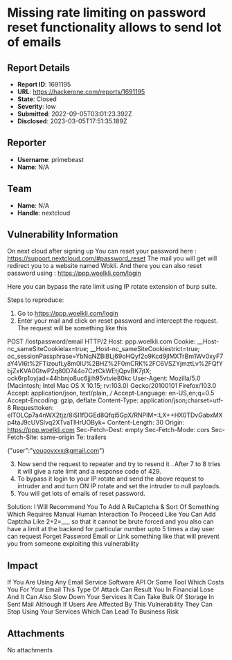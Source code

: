# Missing rate limiting on password reset functionality allows to send lot of emails

## Report Details
- **Report ID**: 1691195
- **URL**: https://hackerone.com/reports/1691195
- **State**: Closed
- **Severity**: low
- **Submitted**: 2022-09-05T03:01:23.392Z
- **Disclosed**: 2023-03-05T17:51:35.189Z

## Reporter
- **Username**: primebeast
- **Name**: N/A

## Team
- **Name**: N/A
- **Handle**: nextcloud

## Vulnerability Information
On next cloud after signing up
You can reset your password here : https://support.nextcloud.com/#password_reset
The mail you will get will redirect you to a website named Wokli.
And there you can also reset password using : https://ppp.woelkli.com/login

Here you can bypass the rate limit using IP rotate extension of burp suite.

Steps to reproduce:
 1. Go to https://ppp.woelkli.com/login
2. Enter your mail and click on reset password and intercept the request. The request will be something like this 

POST /lostpassword/email HTTP/2
Host: ppp.woelkli.com
Cookie: __Host-nc_sameSiteCookielax=true; __Host-nc_sameSiteCookiestrict=true; oc_sessionPassphrase=YbNqNZBiBLj69oHQyf2o9Kcd9jlMXTrBm1Wv0xyF7aY4VI6t%2FTizoufLy8m0lU%2BHZ%2F0mCRK%2FC6VSZYjmztLv%2FQfYbjZxKVA0GtwP2q80D744o7CztCkWEtjQpvBK7jtX; ock6rp1oyjad=44hbnjo8uc6jjih95vtvie80kc
User-Agent: Mozilla/5.0 (Macintosh; Intel Mac OS X 10.15; rv:103.0) Gecko/20100101 Firefox/103.0
Accept: application/json, text/plain, */*
Accept-Language: en-US,en;q=0.5
Accept-Encoding: gzip, deflate
Content-Type: application/json;charset=utf-8
Requesttoken: elTOLCp7a4nWX2tjz/8iSI1fDGEd8Qfqi5GpX/RNPlM=:LX++HX0TDvGabxMXp4taJ9cUVSlvq2XTvaTlHrUOByk=
Content-Length: 30
Origin: https://ppp.woelkli.com
Sec-Fetch-Dest: empty
Sec-Fetch-Mode: cors
Sec-Fetch-Site: same-origin
Te: trailers

{"user":"yougovxxx@gmail.com"}

3. Now send the request to repeater and try to resend it . After 7 to 8 tries it will give a rate limit and a response code of 429.
4. To bypass it login to your IP rotate and send the above request to intruder and and turn ON IP rotate and set the intruder to null payloads.
5. You will get lots of emails of reset password.


Solution: 
I Will Recommend You To Add A ReCaptcha & Sort Of Something Which Requires Manual Human Interaction To Proceed Like You Can Add Captcha Like 2+2=___ so that it cannot be brute forced and you also can have a limit at the backend for particular number upto 5 times a day user can request Forget Password Email or Link something like that will prevent you from someone exploiting this vulnerability

## Impact

If You Are Using Any Email Service Software API Or Some Tool Which Costs You For Your Email This Type Of Attack Can Result You In Financial Lose And It Can Also Slow Down Your Services It Can Take Bulk Of Storage In Sent Mail Although If Users Are Affected By This Vulnerability They Can Stop Using Your Services Which Can Lead To Business Risk

## Attachments
No attachments
